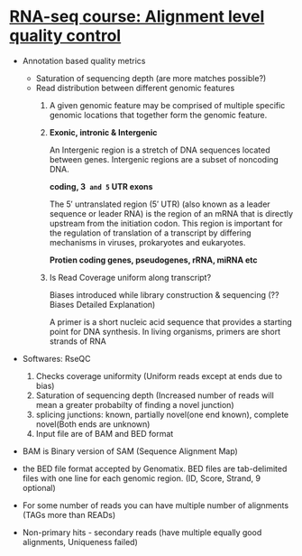 # [RNA-seq course: Alignment level quality control](https://www.youtube.com/watch?v=SGO752Hkt7Y&list=PLjiXAZO27elABzLA0aHKS9chVA2TldoPF&index=6)

* Annotation based quality metrics
    * Saturation of sequencing depth (are more matches possible?)
    * Read distribution between different genomic features
        1. A given genomic feature may be comprised of multiple specific genomic locations that together form the genomic feature.
        2. **Exonic, intronic & Intergenic** 

            An Intergenic region is a stretch of DNA sequences located between genes. Intergenic regions are a subset of noncoding DNA.

            **coding, 3` and 5` UTR exons**

            The 5′ untranslated region (5′ UTR) (also known as a leader sequence or leader RNA) is the region of an mRNA that is directly upstream from the initiation codon. This region is important for the regulation of translation of a transcript by differing mechanisms in viruses, prokaryotes and eukaryotes.


            **Protien coding genes, pseudogenes, rRNA, miRNA etc**


        3. Is Read Coverage uniform along transcript?

            Biases introduced while library construction & sequencing (?? Biases Detailed Explanation)

            A primer is a short nucleic acid sequence that provides a starting point for DNA synthesis. In living organisms, primers are short strands of RNA


* Softwares: RseQC

    1. Checks coverage uniformity (Uniform reads except at ends due to bias)
    2. Saturation of sequencing depth (Increased number of reads will mean a greater probabilty of finding a novel junction)
    3. splicing junctions: known, partially novel(one end known), complete novel(Both ends are unknown)
    4. Input file are of BAM and BED format

* BAM is Binary version of SAM (Sequence Alignment Map)
*  the BED file format accepted by Genomatix. BED files are tab-delimited files with one line for each genomic region. (ID, Score, Strand, 9 optional)

* For some number of reads you can have multiple number of alignments (TAGs more than READs)
* Non-primary hits - secondary reads (have multiple equally good alignments, Uniqueness failed)